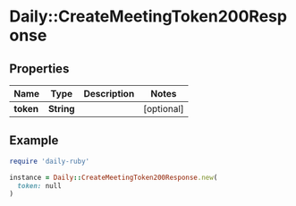 # Daily::CreateMeetingToken200Response

## Properties

| Name | Type | Description | Notes |
| ---- | ---- | ----------- | ----- |
| **token** | **String** |  | [optional] |

## Example

```ruby
require 'daily-ruby'

instance = Daily::CreateMeetingToken200Response.new(
  token: null
)
```

